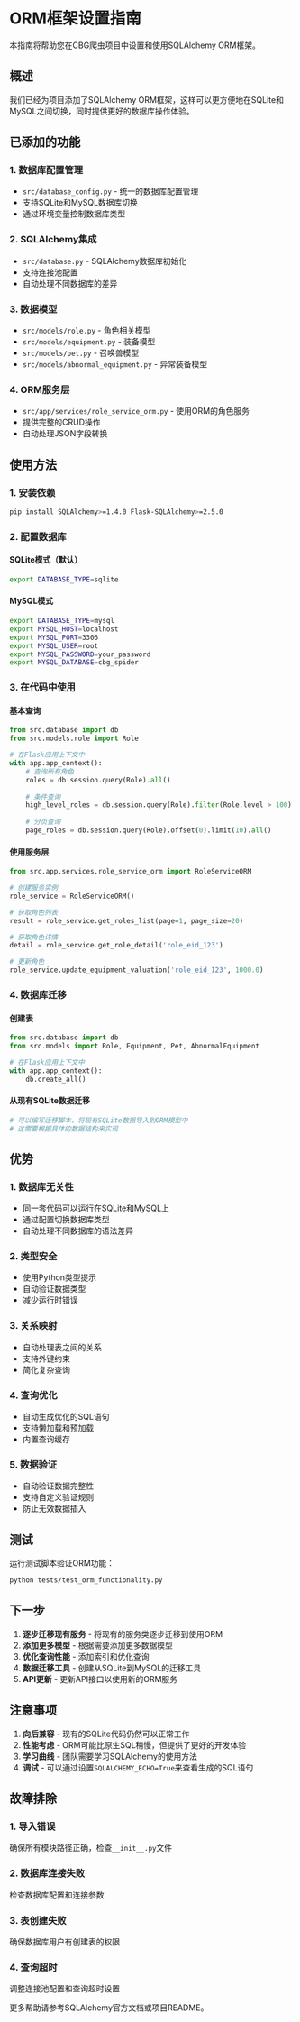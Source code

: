 # ORM框架设置指南

本指南将帮助您在CBG爬虫项目中设置和使用SQLAlchemy ORM框架。

## 概述

我们已经为项目添加了SQLAlchemy ORM框架，这样可以更方便地在SQLite和MySQL之间切换，同时提供更好的数据库操作体验。

## 已添加的功能

### 1. 数据库配置管理
- `src/database_config.py` - 统一的数据库配置管理
- 支持SQLite和MySQL数据库切换
- 通过环境变量控制数据库类型

### 2. SQLAlchemy集成
- `src/database.py` - SQLAlchemy数据库初始化
- 支持连接池配置
- 自动处理不同数据库的差异

### 3. 数据模型
- `src/models/role.py` - 角色相关模型
- `src/models/equipment.py` - 装备模型
- `src/models/pet.py` - 召唤兽模型
- `src/models/abnormal_equipment.py` - 异常装备模型

### 4. ORM服务层
- `src/app/services/role_service_orm.py` - 使用ORM的角色服务
- 提供完整的CRUD操作
- 自动处理JSON字段转换

## 使用方法

### 1. 安装依赖

```bash
pip install SQLAlchemy>=1.4.0 Flask-SQLAlchemy>=2.5.0
```

### 2. 配置数据库

#### SQLite模式（默认）
```bash
export DATABASE_TYPE=sqlite
```

#### MySQL模式
```bash
export DATABASE_TYPE=mysql
export MYSQL_HOST=localhost
export MYSQL_PORT=3306
export MYSQL_USER=root
export MYSQL_PASSWORD=your_password
export MYSQL_DATABASE=cbg_spider
```

### 3. 在代码中使用

#### 基本查询
```python
from src.database import db
from src.models.role import Role

# 在Flask应用上下文中
with app.app_context():
    # 查询所有角色
    roles = db.session.query(Role).all()
    
    # 条件查询
    high_level_roles = db.session.query(Role).filter(Role.level > 100).all()
    
    # 分页查询
    page_roles = db.session.query(Role).offset(0).limit(10).all()
```

#### 使用服务层
```python
from src.app.services.role_service_orm import RoleServiceORM

# 创建服务实例
role_service = RoleServiceORM()

# 获取角色列表
result = role_service.get_roles_list(page=1, page_size=20)

# 获取角色详情
detail = role_service.get_role_detail('role_eid_123')

# 更新角色
role_service.update_equipment_valuation('role_eid_123', 1000.0)
```

### 4. 数据库迁移

#### 创建表
```python
from src.database import db
from src.models import Role, Equipment, Pet, AbnormalEquipment

# 在Flask应用上下文中
with app.app_context():
    db.create_all()
```

#### 从现有SQLite数据迁移
```python
# 可以编写迁移脚本，将现有SQLite数据导入到ORM模型中
# 这需要根据具体的数据结构来实现
```

## 优势

### 1. 数据库无关性
- 同一套代码可以运行在SQLite和MySQL上
- 通过配置切换数据库类型
- 自动处理不同数据库的语法差异

### 2. 类型安全
- 使用Python类型提示
- 自动验证数据类型
- 减少运行时错误

### 3. 关系映射
- 自动处理表之间的关系
- 支持外键约束
- 简化复杂查询

### 4. 查询优化
- 自动生成优化的SQL语句
- 支持懒加载和预加载
- 内置查询缓存

### 5. 数据验证
- 自动验证数据完整性
- 支持自定义验证规则
- 防止无效数据插入

## 测试

运行测试脚本验证ORM功能：

```bash
python tests/test_orm_functionality.py
```

## 下一步

1. **逐步迁移现有服务** - 将现有的服务类逐步迁移到使用ORM
2. **添加更多模型** - 根据需要添加更多数据模型
3. **优化查询性能** - 添加索引和优化查询
4. **数据迁移工具** - 创建从SQLite到MySQL的迁移工具
5. **API更新** - 更新API接口以使用新的ORM服务

## 注意事项

1. **向后兼容** - 现有的SQLite代码仍然可以正常工作
2. **性能考虑** - ORM可能比原生SQL稍慢，但提供了更好的开发体验
3. **学习曲线** - 团队需要学习SQLAlchemy的使用方法
4. **调试** - 可以通过设置`SQLALCHEMY_ECHO=True`来查看生成的SQL语句

## 故障排除

### 1. 导入错误
确保所有模块路径正确，检查`__init__.py`文件

### 2. 数据库连接失败
检查数据库配置和连接参数

### 3. 表创建失败
确保数据库用户有创建表的权限

### 4. 查询超时
调整连接池配置和查询超时设置

更多帮助请参考SQLAlchemy官方文档或项目README。

